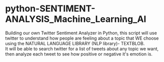 # python-SENTIMENT-ANALYSIS_Machine_Learning_AI
Building our own Twitter Sentiment Analyzer in Python, this script will use twitter to understand how people are feeling about a topic that WE choose using the NATURAL LANGUAGE LIBRARY (NLP library)- TEXTBLOB.  
It will be able to search twitter for a list of tweets about any topic we want, then analyze each tweet to see how positive or negative it's emotion is. 
